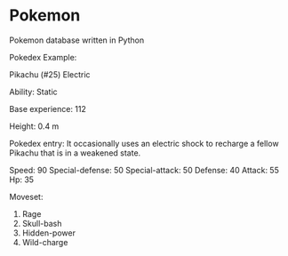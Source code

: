 # Pokemon
Pokemon database written in Python

Pokedex Example:

Pikachu (#25)
Electric

Ability:
Static

Base experience: 112

Height: 0.4 m

Pokedex entry:
It occasionally uses an electric shock to recharge a fellow Pikachu that is in a weakened state.

Speed: 90
Special-defense: 50
Special-attack: 50
Defense: 40
Attack: 55
Hp: 35

Moveset:
1. Rage
2. Skull-bash
3. Hidden-power
4. Wild-charge
